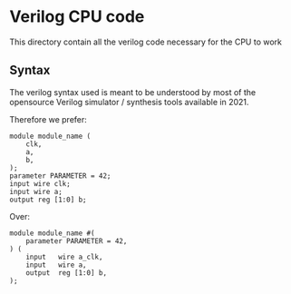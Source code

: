 # Verilog CPU code

This directory contain all the verilog code necessary for the CPU to work

## Syntax
The verilog syntax used is meant to be understood by most of the opensource Verilog simulator / synthesis tools available in 2021.

Therefore we prefer:
```
module module_name (
    clk,
    a,
    b,
);
parameter PARAMETER = 42;
input wire clk;
input wire a;
output reg [1:0] b;
```
Over:
```
module module_name #(
    parameter PARAMETER = 42,
) (
    input   wire a_clk,
    input   wire a,
    output  reg [1:0] b,
);
```